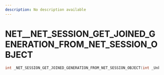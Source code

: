 ```yaml
---
description: No description available 
---
```


# NET\__NET_SESSION_GET_JOINED_GENERATION_FROM_NET_SESSION_OBJECT

```cpp
int _NET_SESSION_GET_JOINED_GENERATION_FROM_NET_SESSION_OBJECT(int _Unk0);
```